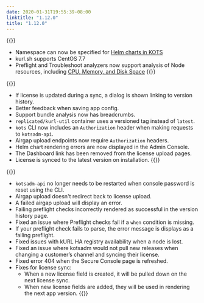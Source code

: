```yaml
---
date: 2020-01-31T19:55:39-08:00
linktitle: "1.12.0"
title: "1.12.0"
---
```

{{<features>}}
* Namespace can now be specified for [Helm charts in KOTS](https://kots.io/reference/template-functions/static-context/)
* kurl.sh supports CentOS 7.7
* Preflight and Troubleshoot analyzers now support analysis of Node resources, including [CPU, Memory, and Disk Space](https://troubleshoot.sh/reference/analyzers/node-resources/)
{{</features>}}

{{<changes>}}
* If license is updated during a sync, a dialog is shown linking to version history.
* Better feedback when saving app config.
* Support bundle analysis now has breadcrumbs.
* `replicated/kurl-util` container uses a versioned tag instead of `latest`.
* `kots` CLI now includes an `Authorization` header when making requests to `kotsadm-api`.
* Airgap upload endpoints now require `Authorization` headers.
* Helm chart rendering errors are now displayed in the Admin Console.
* The Dashboard link has been removed from the license upload pages.
* License is synced to the latest version on installation.
{{</changes>}}

{{<fixes>}}
* `kotsadm-api` no longer needs to be restarted when console password is reset using the CLI.
* Airgap upload doesn't redirect back to license upload.
* A failed airgap upload will display an error.
* Failing preflight checks incorrectly rendered as successful in the version history page. 
* Fixed an issue where Preflight checks fail if a `when` condition is missing.
* If your preflight check fails to parse, the error message is displays as a failing preflight. 
* Fixed issues with kURL HA registry availability when a node is lost.
* Fixed an issue where kotsadm would not pull new releases when changing a customer’s channel and syncing their license.
* Fixed error 404 when the Secure Console page is refreshed.
* Fixes for license sync:
  * When a new license field is created, it will be pulled down on the next license sync.
  * When new license fields are added, they will be used in rendering the next app version.
{{</fixes>}}
